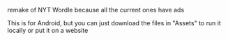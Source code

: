 remake of NYT Wordle because all the current ones have ads


This is for Android, but you can just download the files in "Assets" to run it locally or put it on a website
